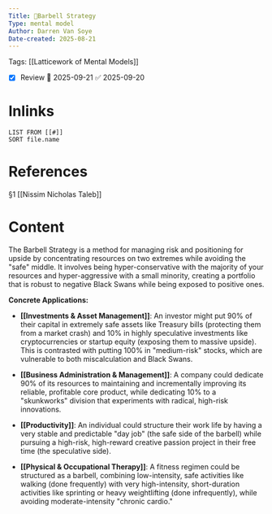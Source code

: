 ```yaml
---
Title: 🧩Barbell Strategy
Type: mental model
Author: Darren Van Soye
Date-created: 2025-08-21
---
```

Tags: [[Latticework of Mental Models]]

- [x] Review 📅 2025-09-21 ✅ 2025-09-20

# Inlinks 
```dataview
LIST FROM [[#]]
SORT file.name
```

# References 

§1 [[Nissim Nicholas Taleb]]

# Content

The Barbell Strategy is a method for managing risk and positioning for upside by concentrating resources on two extremes while avoiding the "safe" middle. It involves being hyper-conservative with the majority of your resources and hyper-aggressive with a small minority, creating a portfolio that is robust to negative Black Swans while being exposed to positive ones.

**Concrete Applications:**

- **[[Investments & Asset Management]]**: An investor might put 90% of their capital in extremely safe assets like Treasury bills (protecting them from a market crash) and 10% in highly speculative investments like cryptocurrencies or startup equity (exposing them to massive upside). This is contrasted with putting 100% in "medium-risk" stocks, which are vulnerable to both miscalculation and Black Swans.
    
- **[[Business Administration & Management]]**: A company could dedicate 90% of its resources to maintaining and incrementally improving its reliable, profitable core product, while dedicating 10% to a "skunkworks" division that experiments with radical, high-risk innovations.
    
- **[[Productivity]]**: An individual could structure their work life by having a very stable and predictable "day job" (the safe side of the barbell) while pursuing a high-risk, high-reward creative passion project in their free time (the speculative side).
    
- **[[Physical & Occupational Therapy]]**: A fitness regimen could be structured as a barbell, combining low-intensity, safe activities like walking (done frequently) with very high-intensity, short-duration activities like sprinting or heavy weightlifting (done infrequently), while avoiding moderate-intensity "chronic cardio."
    
